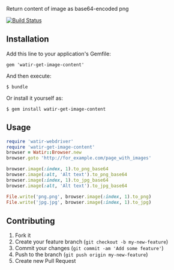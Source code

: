 Return content of image as base64-encoded png

[![Build Status](https://travis-ci.org/orangeudav/watir-get-image-content.png?branch=master)](https://travis-ci.org/orangeudav/watir-get-image-content)

## Installation

Add this line to your application's Gemfile:

    gem 'watir-get-image-content'

And then execute:

    $ bundle

Or install it yourself as:

    $ gem install watir-get-image-content

## Usage

```ruby
require 'watir-webdriver'
require 'watir-get-image-content'
browser = Watir::Browser.new
browser.goto 'http://for_example.com/page_with_images'

browser.image(:index, 1).to_png_base64        
browser.image(:alt, 'Alt text').to_png_base64
browser.image(:index, 1).to_jpg_base64
browser.image(:alt, 'Alt text').to_jpg_base64

File.write('png.png', browser.image(:index, 1).to_png)
File.write('jpg.jpg', browser.image(:index, 1).to_jpg)
```

## Contributing

1. Fork it
2. Create your feature branch (`git checkout -b my-new-feature`)
3. Commit your changes (`git commit -am 'Add some feature'`)
4. Push to the branch (`git push origin my-new-feature`)
5. Create new Pull Request
